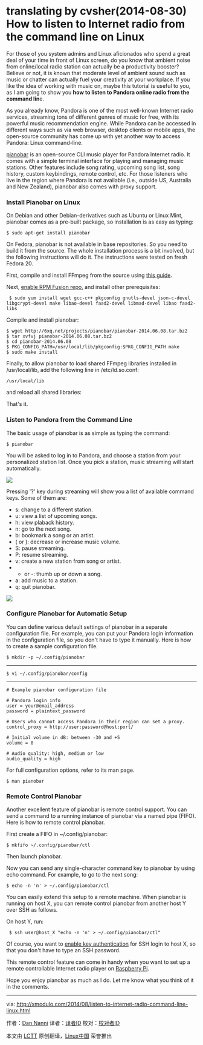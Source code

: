 translating by cvsher(2014-08-30)
How to listen to Internet radio from the command line on Linux
================================================================================
For those of you system admins and Linux aficionados who spend a great deal of your time in front of Linux screen, do you know that ambient noise from online/local radio station can actually be a productivity booster? Believe or not, it is known that moderate level of ambient sound such as music or chatter can actually fuel your creativity at your workplace. If you like the idea of working with music on, maybe this tutorial is useful to you, as I am going to show you **how to listen to Pandora online radio from the command lin**e.

As you already know, Pandora is one of the most well-known Internet radio services, streaming tons of different genres of music for free, with its powerful music recommendation engine. While Pandora can be accessed in different ways such as via web browser, desktop clients or mobile apps, the open-source community has come up with yet another way to access Pandora: Linux command-line.

[pianobar][1] is an open-source CLI music player for Pandora Internet radio. It comes with a simple terminal interface for playing and managing music stations. Other features include song rating, upcoming song list, song history, custom keybindings, remote control, etc. For those listeners who live in the region where Pandora is not available (i.e., outside US, Australia and New Zealand), pianobar also comes with proxy support.

### Install Pianobar on Linux ###

On Debian and other Debian-derivatives such as Ubuntu or Linux Mint, pianobar comes as a pre-built package, so installation is as easy as typing:

    $ sudo apt-get install pianobar 

On Fedora, pianobar is not available in base repositories. So you need to build it from the source. The whole installation process is a bit involved, but the following instructions will do it. The instructions were tested on fresh Fedora 20.

First, compile and install FFmpeg from the source using [this guide][2].

Next, [enable RPM Fusion repo][3], and install other prerequisites:

     $ sudo yum install wget gcc-c++ pkgconfig gnutls-devel json-c-devel libgcrypt-devel make libao-devel faad2-devel libmad-devel libao faad2-libs 

Compile and install pianobar:

    $ wget http://6xq.net/projects/pianobar/pianobar-2014.06.08.tar.bz2
    $ tar xvfvj pianobar-2014.06.08.tar.bz2
    $ cd pianobar-2014.06.08
    $ PKG_CONFIG_PATH=/usr/local/lib/pkgconfig:$PKG_CONFIG_PATH make
    $ sudo make install 

Finally, to allow pianobar to load shared FFmpeg libraries installed in /usr/local/lib, add the following line in /etc/ld.so.conf:

    /usr/local/lib

and reload all shared libraries:

That's it.

### Listen to Pandora from the Command Line ###

The basic usage of pianobar is as simple as typing the command:

    $ pianobar 

You will be asked to log in to Pandora, and choose a station from your personalized station list. Once you pick a station, music streaming will start automatically.

![](https://farm6.staticflickr.com/5552/14993320301_58e58b5810_z.jpg)

Pressing '?' key during streaming will show you a list of available command keys. Some of them are:

- s: change to a different station.
- u: view a list of upcoming songs.
- h: view plaback history.
- n: go to the next song.
- b: bookmark a song or an artist.
- ( or ): decrease or increase music volume.
- S: pause streaming.
- P: resume streaming.
- v: create a new station from song or artist.
- + or -: thumb up or down a song.
- a: add music to a station.
- q: quit pianobar. 

![](https://farm6.staticflickr.com/5559/14993326991_ccdffd0fa6_z.jpg)

### Configure Pianobar for Automatic Setup ###

You can define various default settings of pianobar in a separate configuration file. For example, you can put your Pandora login information in the configuration file, so you don't have to type it manually. Here is how to create a sample configuration file.

    $ mkdir -p ~/.config/pianobar

----------

    $ vi ~/.config/pianobar/config 

----------

    # Example pianobar configuration file
     
    # Pandora login info
    user = your@email_address
    password = plaintext_password
     
    # Users who cannot access Pandora in their region can set a proxy.
    control_proxy = http://user:password@host:port/
     
    # Initial volume in dB: between -30 and +5
    volume = 0
     
    # Audio quality: high, medium or low
    audio_quality = high

For full configuration options, refer to its man page.

    $ man pianobar 

### Remote Control Pianobar ###

Another excellent feature of pianobar is remote control support. You can send a command to a running instance of pianobar via a named pipe (FIFO). Here is how to remote control pianobar.

First create a FIFO in ~/.config/pianobar:

    $ mkfifo ~/.config/pianobar/ctl 

Then launch pianobar.

Now you can send any single-character command key to pianobar by using echo command. For example, to go to the next song:

    $ echo -n 'n' > ~/.config/pianobar/ctl 

You can easily extend this setup to a remote machine. When pianobar is running on host X, you can remote control pianobar from another host Y over SSH as follows.

On host Y, run:

     $ ssh user@host_X "echo -n 'n' > ~/.config/pianobar/ctl" 

Of course, you want to [enable key authentication][4] for SSH login to host X, so that you don't have to type an SSH password.

This remote control feature can come in handy when you want to set up a remote controllable Internet radio player on [Raspberry Pi][5].

Hope you enjoy pianobar as much as I do. Let me know what you think of it in the comments.

--------------------------------------------------------------------------------

via: http://xmodulo.com/2014/08/listen-to-internet-radio-command-line-linux.html

作者：[Dan Nanni][a]
译者：[译者ID](https://github.com/译者ID)
校对：[校对者ID](https://github.com/校对者ID)

本文由 [LCTT](https://github.com/LCTT/TranslateProject) 原创翻译，[Linux中国](http://linux.cn/) 荣誉推出

[a]:http://xmodulo.com/author/nanni
[1]:http://6xq.net/projects/pianobar/
[2]:http://ask.xmodulo.com/compile-ffmpeg-centos-fedora-rhel.html
[3]:http://xmodulo.com/2013/06/how-to-install-rpm-fusion-on-fedora.html
[4]:http://xmodulo.com/2012/04/how-to-enable-ssh-login-without.html
[5]:http://xmodulo.com/go/raspberrypi
